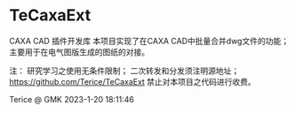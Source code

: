 # TeCaxaExt
CAXA CAD 插件开发库
本项目实现了在CAXA CAD中批量合并dwg文件的功能；
主要用于在电气图版生成的图纸的对接。


注：
研究学习之使用无条件限制；
二次转发和分发须注明源地址；
https://github.com/Terice/TeCaxaExt
禁止对本项目之代码进行收费。


Terice @ GMK
2023-1-20 18:11:46
